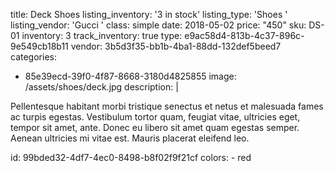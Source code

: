 title: Deck Shoes
listing_inventory: '<span class="inventory-quantity">3</span> in stock'
listing_type: 'Shoes <a href="/cp/collections/entries/store_types/shoes" class="statamify-link"><span class="icon icon-forward"></span></a>'
listing_vendor: 'Gucci <a href="/cp/collections/entries/store_vendors/gucci" class="statamify-link"><span class="icon icon-forward"></span></a>'
class: simple
date: 2018-05-02
price: "450"
sku: DS-01
inventory: 3
track_inventory: true
type: e9ac58d4-813b-4c37-896c-9e549cb18b11
vendor: 3b5d3f35-bb1b-4ba1-88dd-132def5beed7
categories:
  - 85e39ecd-39f0-4f87-8668-3180d4825855
image: /assets/shoes/deck.jpg
description: |
  <p>Pellentesque habitant morbi tristique senectus et netus et malesuada fames ac turpis egestas. Vestibulum tortor quam, feugiat vitae, ultricies eget, tempor sit amet, ante. Donec eu libero sit amet quam egestas semper. Aenean ultricies mi vitae est. Mauris placerat eleifend leo.
  </p>
id: 99bded32-4df7-4ec0-8498-b8f02f9f21cf
colors:
  - red
